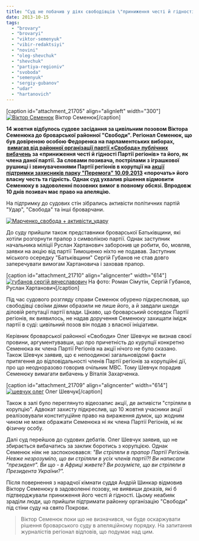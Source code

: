 ```yaml
---
title: "Суд не побачив у діях свободівців \"приниження честі й гідності Партії регіонів\""
date: 2013-10-15
tags: 
  - "brovary"
  - "brovaryi"
  - "viktor-semenyuk"
  - "vibir-redaktsiyi"
  - "novini"
  - "oleg-shevchuk"
  - "shevchuk"
  - "partiya-regioniv"
  - "svoboda"
  - "semenyuk"
  - "sergiy-gubanov"
  - "udar"
  - "hartanovich"
---
```


\[caption id="attachment\_21705" align="alignleft" width="300"\][![Віктор Семенюк](https://mpz.brovary.org/wp-content/uploads/2013/10/Semenyuk.jpg "Віктор Семенюк")](https://mpz.brovary.org/wp-content/uploads/2013/10/Semenyuk.jpg) Віктор Семенюк\[/caption\]

**14 жовтня відбулось судове засідання за цивільним позовом Віктора Семенюка до броварської районної "Свободи". Регіонал Семенюк, що був довіреною особою Федоренка на парламентських виборах,  [вимагав від районної організації партії «Свобода» публічних вибачень](https://mpz.brovary.org/dovirena-osoba-fedorenka-vimagaye-vibachen-u-svobodi-za-prinizhennya-gidnosti-partiyi-regioniv/) за **«приниження честі й гідності Партії регіонів» та його, як члена даної партії**. За словами позивача, пострілами з іграшкової рушниці і звинуваченнями Партії регіонів в корупції на [акції підтримки захисників парку "Перемога" 10.09.2013](https://mpz.brovary.org/na-chest-zaporozhtsya-u-brovarah-zastrelili-prezidenta-miskogo-golovu-ta-gubernatora/) «порочать» його власну честь та гідність. Однак суд ухвалив рішення відмовити Семенюку в задоволенні позовних вимог в повному обсязі. Впродовж 10 днів позивач має право на апеляцію.**

На підтримку до судових стін зібрались активісти політичних партій "Удар", "Свобода" та інші броварчани.

[![Марченко_свобода + активісти_удару](https://mpz.brovary.org/wp-content/uploads/2013/10/photo-11.jpg)](https://mpz.brovary.org/wp-content/uploads/2013/10/photo-11.jpg)

До суду прийшли також представники броварської Батьківщини, які хотіли розгорнути прапор з символікою партії. Однак заступник начальника міліції Руслан Хартанович заборонив це робити, бо, мовляв, заявки на акцію від партії Тимошенко ніхто не подавав. Заступник міського осередку "Батьківщини" Сергій Губанов не став довго заперечувати вимогам Хартановича і заховав прапор.

\[caption id="attachment\_21710" align="aligncenter" width="614"\][![губанов сергій вячеславович](https://mpz.brovary.org/wp-content/uploads/2013/10/gubanov-sergiy-vyacheslavovich.jpg)](https://mpz.brovary.org/wp-content/uploads/2013/10/gubanov-sergiy-vyacheslavovich.jpg) На фото: Роман Сімутін, Сергій Губанов, Руслан Хартанович\[/caption\]

Під час судового розгляду справи Семенюк обурено підкреслював, що свободівці своїми діями образили не лише його, а й завдали шкоди діловій репутації партії влади. Цікаво, що броварський осередок Партії регіонів, як виявилось, не надав доручення Семенюку захищати імідж партії в суді: цивільний позов він подав з власної ініціативи.

Керівник броварської районної «Свободи» Олег Шевчук не визнав своєї провини, аргументувавши, що про причетність до курупції конкретно Семенюка як члена Партії Регіонів на акції нічого не було сказано. Також Шевчук заявив, що є непоодинокі загальновідомі факти притягення до відповідальності членів Партії регіонів за корупційні дії, про що неодноразово говорив очільник МВС. Тому Шевчук порадив Семенюку вимагати вибачень у Віталія Захарченка.

\[caption id="attachment\_21709" align="aligncenter" width="614"\][![шевчук олег](https://mpz.brovary.org/wp-content/uploads/2013/10/shevchuk-oleg.jpg)](https://mpz.brovary.org/wp-content/uploads/2013/10/shevchuk-oleg.jpg) Олег Шевчук\[/caption\]

Також в залі було переглянуто відеозапис акції, де активісти "стріляли в корупцію". Адвокат захисту підкреслив, що 10 жовтня учасники акції реалізовували конституційне право на вираження думок, що жодним чином не може ображати Семенюка ні як члена Партії Регіонів, ні як фізичну особу.

Далі суд перейшов до судових дебатів. Олег Шевчук заявив, що не збирається вибачатись за заклик боротись з корупцією. Однак Семенюк ніяк не заспокоювався: _"Ви стріляли в прапор Партії Регіонів. Невже незрозуміло, що ви стріляли в усіх членів партії?! Ви написали "президент". Ви що - в Африці живете? Ви розумієте, що ви стріляли в Президента України?"._

Після повернення з нарадчої кімнати суддя Андрій Шинкар відмовив Віктору Семенюку в задоволенні позову, не виявиши доказів, які б підтверджували приниження його честі й гідності. Цьому неабияк зраділи люди, що прийшли підтримати районну організацію "Свободи" під стіни суду на свято Покрови.

> Віктор Семенюк поки що не визначився, чи буде оскаржувати рішення броварського суду в апеляційному порядку. На запитання журналістів регіонал відповів, що подумає над цим.
